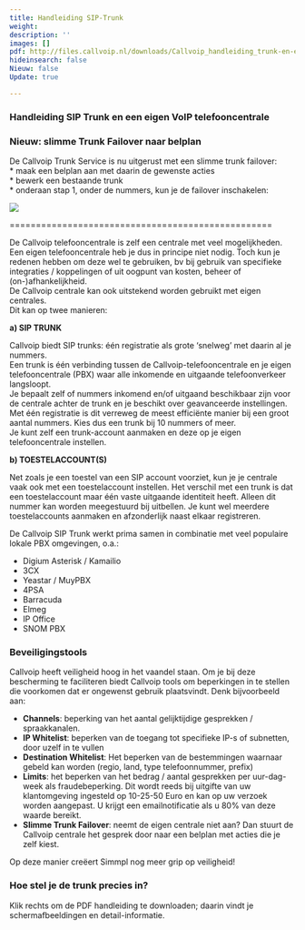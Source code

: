 ```yaml
---
title: Handleiding SIP-Trunk
weight: 
description: ''
images: []
pdf: http://files.callvoip.nl/downloads/Callvoip_handleiding_trunk-en-eigen-voip-telefooncentrale.pdf
hideinsearch: false
Nieuw: false
Update: true

---
```

<h3>Handleiding SIP Trunk en een eigen VoIP telefooncentrale </h3>

<h3>Nieuw: slimme Trunk Failover naar belplan</h3>

De Callvoip Trunk Service is nu uitgerust met een slimme trunk failover:   
\* maak een belplan aan met daarin de gewenste acties  
\* bewerk een bestaande trunk  
\* onderaan stap 1, onder de nummers, kun je de failover inschakelen: 

![](https://res.cloudinary.com/callvoip/image/upload/v1580243576/trunk-failover_n2d8kp.jpg)

==================================================

De Callvoip telefooncentrale is zelf een centrale met veel mogelijkheden. Een eigen telefooncentrale heb je dus in principe niet nodig. Toch kun je redenen hebben om deze wel te gebruiken, bv bij gebruik van specifieke integraties / koppelingen of uit oogpunt van kosten, beheer of (on-)afhankelijkheid.  
De Callvoip centrale kan ook uitstekend worden gebruikt met eigen centrales.  
Dit kan op twee manieren:

**a) SIP TRUNK**

Callvoip biedt SIP trunks: één registratie als grote ‘snelweg’ met daarin al je nummers.  
Een trunk is één verbinding tussen de Callvoip-telefooncentrale en je eigen telefooncentrale (PBX) waar alle inkomende en uitgaande telefoonverkeer langsloopt.  
Je bepaalt zelf of nummers inkomend en/of uitgaand beschikbaar zijn voor de centrale achter de trunk en je beschikt over geavanceerde instellingen. Met één registratie is dit verreweg de meest efficiënte manier bij een groot aantal nummers. Kies dus een trunk bij 10 nummers of meer.  
Je kunt zelf een trunk-account aanmaken en deze op je eigen telefooncentrale instellen.

**b) TOESTELACCOUNT(S)**

Net zoals je een toestel van een SIP account voorziet, kun je je centrale vaak ook met een toestelaccount instellen. Het verschil met een trunk is dat een toestelaccount maar één vaste uitgaande identiteit heeft. Alleen dit nummer kan worden meegestuurd bij uitbellen. Je kunt wel meerdere toestelaccounts aanmaken en afzonderlijk naast elkaar registreren.

De Callvoip SIP Trunk werkt prima samen in combinatie met veel populaire lokale PBX omgevingen, o.a.:

* Digium Asterisk / Kamailio
* 3CX
* Yeastar / MuyPBX
* 4PSA
* Barracuda
* Elmeg
* IP Office
* SNOM PBX

<h3>Beveiligingstools</h3>

Callvoip heeft veiligheid hoog in het vaandel staan. Om je bij deze bescherming te faciliteren biedt Callvoip tools om beperkingen in te stellen die voorkomen dat er ongewenst gebruik plaatsvindt. Denk bijvoorbeeld aan:

* **Channels**: beperking van het aantal gelijktijdige gesprekken / spraakkanalen.
* **IP Whitelist**: beperken van de toegang tot specifieke IP-s of subnetten, door uzelf in te vullen
* **Destination Whitelist**: Het beperken van de bestemmingen waarnaar gebeld kan worden (regio, land, type telefoonnummer, prefix)
* **Limits**: het beperken van het bedrag / aantal gesprekken per uur-dag-week als fraudebeperking. Dit wordt reeds bij uitgifte van uw klantomgeving ingesteld op 10-25-50 Euro en kan op uw verzoek worden aangepast. U krijgt een emailnotificatie als u 80% van deze waarde bereikt.
* **Slimme Trunk Failover**: neemt de eigen centrale niet aan? Dan stuurt de Callvoip centrale het gesprek door naar een belplan met acties die je zelf kiest. 

Op deze manier creëert Simmpl nog meer grip op veiligheid!

<h3>Hoe stel je de trunk precies in?</h3>

Klik rechts om de PDF handleiding te downloaden; daarin vindt je schermafbeeldingen en detail-informatie. 